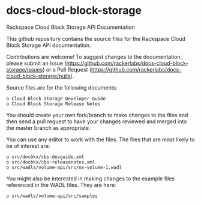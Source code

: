 docs-cloud-block-storage
========================

Rackspace Cloud Block Storage API Documentation

This github repository contains the source files for the Rackspace Cloud Block Storage API documentation. 

Contributions are welcome! To suggest changes to the documentation, please submit an Issue (https://github.com/rackerlabs/docs-cloud-block-storage/issues) or a Pull Request (https://github.com/rackerlabs/docs-cloud-block-storage/pulls).

Source files are for the following documents:

    o Cloud Block Storage Developer Guide
    o Cloud Block Storage Release Notes
    
You should create your own fork/branch to make changes to the files and then send a pull request to have your changes
reviewed and merged into the master branch as appropriate.

You can use any editor to work with the files. The files that are most likely to be of interest are:

    o src/docbkx/cbs-devguide.xml
    o src/docbkx/cbs-releasenotes.xml
    o src/wadls/volume-api/src/os-volume-1.wadl
    
You might also be interested in making changes to the example files referenced in the WADL files. They are here:

    o src/wadls/volume-api/src/samples

